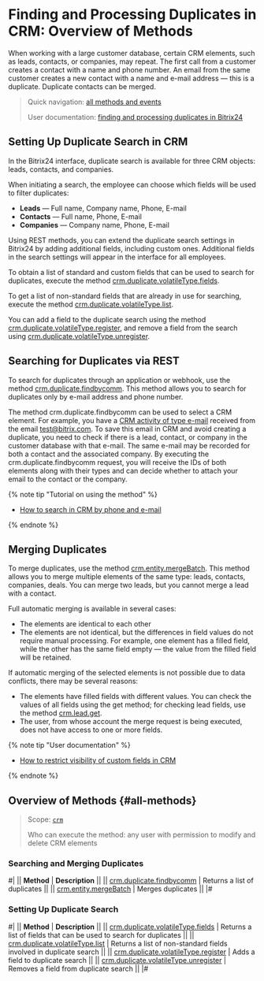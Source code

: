 # Finding and Processing Duplicates in CRM: Overview of Methods

When working with a large customer database, certain CRM elements, such as leads, contacts, or companies, may repeat. The first call from a customer creates a contact with a name and phone number. An email from the same customer creates a new contact with a name and e-mail address — this is a duplicate. Duplicate contacts can be merged.

> Quick navigation: [all methods and events](#all-methods)
> 
> User documentation: [finding and processing duplicates in Bitrix24](https://helpdesk.bitrix24.com/open/18346126/)

## Setting Up Duplicate Search in CRM

In the Bitrix24 interface, duplicate search is available for three CRM objects: leads, contacts, and companies.

When initiating a search, the employee can choose which fields will be used to filter duplicates:

* **Leads** — Full name, Company name, Phone, E-mail
* **Contacts** — Full name, Phone, E-mail
* **Companies** — Company name, Phone, E-mail

Using REST methods, you can extend the duplicate search settings in Bitrix24 by adding additional fields, including custom ones. Additional fields in the search settings will appear in the interface for all employees.

To obtain a list of standard and custom fields that can be used to search for duplicates, execute the method [crm.duplicate.volatileType.fields](./volatile-type/crm-duplicate-volatile-type-fields.md).

To get a list of non-standard fields that are already in use for searching, execute the method [crm.duplicate.volatileType.list](./volatile-type/crm-duplicate-volatile-type-list.md).

You can add a field to the duplicate search using the method [crm.duplicate.volatileType.register](./volatile-type/crm-duplicate-volatile-type-register.md), and remove a field from the search using [crm.duplicate.volatileType.unregister](./volatile-type/crm-duplicate-volatile-type-unregister.md).

## Searching for Duplicates via REST

To search for duplicates through an application or webhook, use the method [crm.duplicate.findbycomm](./crm-duplicate-find-by-comm.md). This method allows you to search for duplicates only by e-mail address and phone number.

The method crm.duplicate.findbycomm can be used to select a CRM element. For example, you have a [CRM activity of type e-mail](../timeline/activities/index.md) received from the email test@bitrix.com. To save this email in CRM and avoid creating a duplicate, you need to check if there is a lead, contact, or company in the customer database with that e-mail. The same e-mail may be recorded for both a contact and the associated company. By executing the crm.duplicate.findbycomm request, you will receive the IDs of both elements along with their types and can decide whether to attach your email to the contact or the company.

{% note tip "Tutorial on using the method" %}

- [How to search in CRM by phone and e-mail](../../../tutorials/crm/how-to-get-lists/search-by-phone-and-email.md)

{% endnote %}

## Merging Duplicates

To merge duplicates, use the method [crm.entity.mergeBatch](./crm-entity-merge-batch.md). This method allows you to merge multiple elements of the same type: leads, contacts, companies, deals. You can merge two leads, but you cannot merge a lead with a contact.

Full automatic merging is available in several cases:

* The elements are identical to each other
* The elements are not identical, but the differences in field values do not require manual processing. For example, one element has a filled field, while the other has the same field empty — the value from the filled field will be retained.

If automatic merging of the selected elements is not possible due to data conflicts, there may be several reasons:

* The elements have filled fields with different values. You can check the values of all fields using the get method; for checking lead fields, use the method [crm.lead.get](../leads/crm-lead-get.md).
* The user, from whose account the merge request is being executed, does not have access to one or more fields.

{% note tip "User documentation" %}

- [How to restrict visibility of custom fields in CRM](https://helpdesk.bitrix24.com/open/23342780/)

{% endnote %}

## Overview of Methods {#all-methods}

> Scope: [`crm`](../../scopes/permissions.md)
>
> Who can execute the method: any user with permission to modify and delete CRM elements

### Searching and Merging Duplicates

#|
|| **Method** | **Description** ||
|| [crm.duplicate.findbycomm](./crm-duplicate-find-by-comm.md) | Returns a list of duplicates ||
|| [crm.entity.mergeBatch](./crm-entity-merge-batch.md) | Merges duplicates ||
|#

### Setting Up Duplicate Search

#|
|| **Method** | **Description** ||
|| [crm.duplicate.volatileType.fields](./volatile-type/crm-duplicate-volatile-type-fields.md) | Returns a list of fields that can be used to search for duplicates ||
|| [crm.duplicate.volatileType.list](./volatile-type/crm-duplicate-volatile-type-list.md) | Returns a list of non-standard fields involved in duplicate search ||
|| [crm.duplicate.volatileType.register](./volatile-type/crm-duplicate-volatile-type-register.md) | Adds a field to duplicate search ||
|| [crm.duplicate.volatileType.unregister](./volatile-type/crm-duplicate-volatile-type-unregister.md) | Removes a field from duplicate search ||
|#